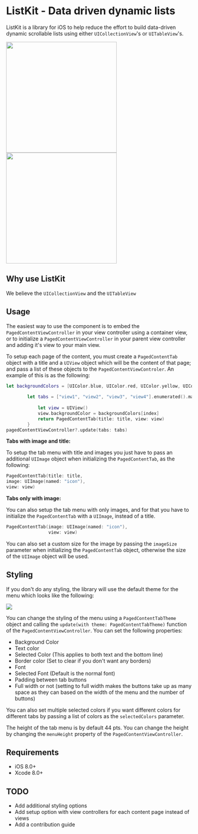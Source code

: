 # ListKit - Data driven dynamic lists

ListKit is a library for iOS to help reduce the effort to build data-driven dynamic scrollable lists using either `UICollectionView`'s or `UITableView`'s.

<img src="images/example-1.gif" width="300"/> <img src="images/example-2.gif" width="300"/> 

## Why use ListKit

We believe the `UICollectionView` and the `UITableView`

## Usage

The easiest way to use the component is to embed the `PagedContentViewController` in your view controller using a container view, or to initialize a `PagedContentViewController` in your parent view controller and adding it's view to your main view.

To setup each page of the content, you must create a `PagedContentTab` object with a title and a `UIView` object which will be the content of that page; and pass a list of these objects to the `PagedContentViewControler`. An example of this is as the following:

```swift
let backgroundColors = [UIColor.blue, UIColor.red, UIColor.yellow, UIColor.brown, UIColor.cyan, UIColor.green, UIColor.black]
        
        let tabs = ["view1", "view2", "view3", "view4"].enumerated().map { index, title -> PagedContentTab in
            
            let view = UIView()
            view.backgroundColor = backgroundColors[index]
            return PagedContentTab(title: title, view: view)
        }
pagedContentViewController?.update(tabs: tabs)
```
**Tabs with image and title:**

To setup the tab menu with title and images you just have to pass an additional `UIImage` object when initializing the `PagedContentTab`, as the following:

```swift
PagedContentTab(title: title, 
image: UIImage(named: "icon"), 
view: view)
```

**Tabs only with image:**

You can also setup the tab menu with only images, and for that you have to initialize the `PagedContentTab` with a `UIImage`, instead of a title.

```swift
PagedContentTab(image: UIImage(named: "icon"), 
				view: view)

```

You can also set a custom size for the image by passing the `imageSize` parameter when initializing the `PagedContentTab` object, otherwise the size of the `UIImage` object will be used.

## Styling

If you don't do any styling, the library will use the default theme for the menu which looks like the following:

![](images/tab_with_default_theme.png)

You can change the styling of the menu using a `PagedContentTabTheme` object and calling the `update(with theme: PagedContentTabTheme)` function of the `PagedContentViewController`. You can set the following properties:

* Background Color
* Text color
* Selected Color (This applies to both text and the bottom line)
* Border color (Set to clear if you don't want any borders)
* Font
* Selected Font (Default is the normal font)
* Padding between tab buttons
* Full width or not (setting to full width makes the buttons take up as many space as they can based on the width of the menu and the number of buttons)

You can also set multiple selected colors if you want different colors for different tabs by passing a list of colors as the `selectedColors` parameter.

The height of the tab menu is by default 44 pts. You can change the height by changing the `menuHeight` property of the `PagedContentViewController`.

## Requirements

* iOS 8.0+
* Xcode 8.0+

## TODO

* Add additional styling options
* Add setup option with view controllers for each content page instead of views
* Add a contribution guide


